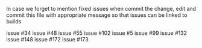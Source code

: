 In case we forget to mention fixed issues when commit the change, edit and commit this file with appropriate message so that issues can be linked to builds

issue #34
issue #48 
issue #55 
issue #102 
issue #5 
issue #99 
issue #132 
issue #148 
issue #172
issue #173